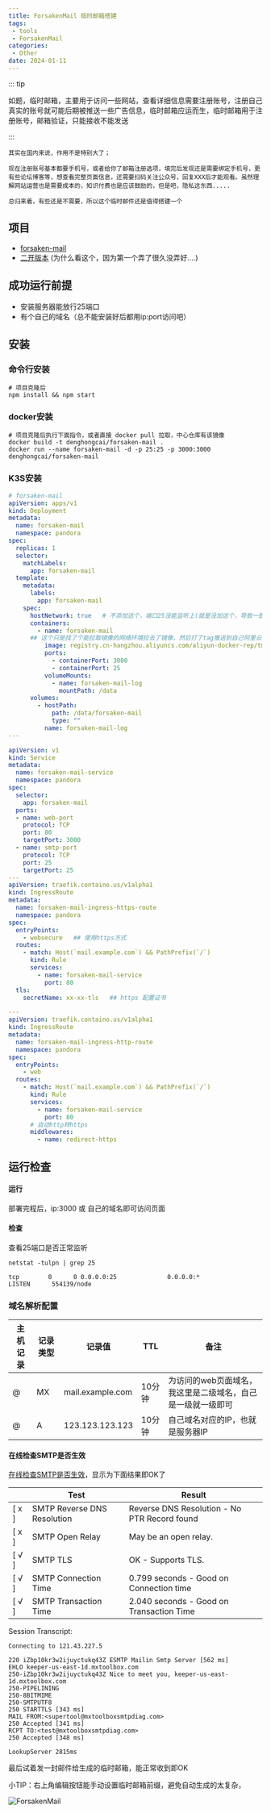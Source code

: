 ```yaml
---
title: ForsakenMail 临时邮箱搭建
tags:
 - tools
 - ForsakenMail
categories: 
 - Other
date: 2024-01-11
---
```

::: tip

如题，临时邮箱，主要用于访问一些网站，查看详细信息需要注册账号，注册自己真实的账号就可能后期被推送一些广告信息，临时邮箱应运而生，临时邮箱用于注册账号，邮箱验证，只能接收不能发送

:::

    其实在国内来说，作用不是特别大了；
    
    现在注册账号基本都要手机号，或者给你了邮箱注册选项，填完后发现还是需要绑定手机号，更有些论坛博客等，想查看完整页面信息，还需要扫码关注公众号，回复XXX后才能观看。虽然理解网站运营也是需要成本的，知识付费也是应该鼓励的，但是吧，隐私这东西.....
    
    总归来着，有些还是不需要，所以这个临时邮件还是值得搭建一个

## 项目

* [forsaken-mail](https://github.com/denghongcai/forsaken-mail)
* [二开版本](https://github.com/rev1si0n/another-tmp-mailbox/) (为什么看这个，因为第一个弄了很久没弄好....)

## 成功运行前提

* 安装服务器能放行25端口
* 有个自己的域名（总不能安装好后都用ip:port访问吧）

## 安装

### 命令行安装

```shell
# 项目克隆后
npm install && npm start
```

### docker安装

```shell
# 项目克隆后执行下面指令，或者直接 docker pull 拉取，中心仓库有该镜像
docker build -t denghongcai/forsaken-mail .
docker run --name forsaken-mail -d -p 25:25 -p 3000:3000 denghongcai/forsaken-mail
```

### K3S安装

```yaml
# forsaken-mail
apiVersion: apps/v1
kind: Deployment
metadata:
  name: forsaken-mail
  namespace: pandora
spec:
  replicas: 1
  selector:
    matchLabels:
      app: forsaken-mail
  template:
    metadata:
      labels:
        app: forsaken-mail
    spec:
      hostNetwork: true   # 不添加这个，端口25没能监听上(就是没加这个，导致一致没生效)
      containers:
        - name: forsaken-mail
	  ## 这个只是找了个能拉取镜像的网络环境拉去了镜像，然后打了tag推送到自己阿里云仓库了
          image: registry.cn-hangzhou.aliyuncs.com/aliyun-docker-rep/tmpmail:20230110  
          ports:
            - containerPort: 3000
            - containerPort: 25
          volumeMounts:
            - name: forsaken-mail-log
              mountPath: /data
      volumes:
        - hostPath:
            path: /data/forsaken-mail
            type: ""
          name: forsaken-mail-log
---

apiVersion: v1
kind: Service
metadata:
  name: forsaken-mail-service
  namespace: pandora
spec:
  selector:
    app: forsaken-mail
  ports:
  - name: web-port
    protocol: TCP
    port: 80
    targetPort: 3000
  - name: smtp-port
    protocol: TCP
    port: 25
    targetPort: 25
---
apiVersion: traefik.containo.us/v1alpha1
kind: IngressRoute
metadata:
  name: forsaken-mail-ingress-https-route
  namespace: pandora
spec:
  entryPoints:
    - websecure   ## 使用https方式
  routes:
    - match: Host(`mail.example.com`) && PathPrefix(`/`)
      kind: Rule
      services:
        - name: forsaken-mail-service
          port: 80
  tls:
    secretName: xx-xx-tls   ## https 配置证书

---
apiVersion: traefik.containo.us/v1alpha1
kind: IngressRoute
metadata:
  name: forsaken-mail-ingress-http-route
  namespace: pandora
spec:
  entryPoints:
    - web
  routes:
    - match: Host(`mail.example.com`) && PathPrefix(`/`)
      kind: Rule
      services:
        - name: forsaken-mail-service
          port: 80
      # 自动http转https
      middlewares:
        - name: redirect-https
```

## 运行检查

#### 运行

部署完程后，ip:3000 或 自己的域名即可访问页面

#### 检查

查看25端口是否正常监听

```shell
netstat -tulpn | grep 25

tcp        0      0 0.0.0.0:25              0.0.0.0:*               LISTEN      554139/node  
```

### 域名解析配置

| 主机记录 | 记录类型 | 记录值           | TTL    | 备注                                                        |
| -------- | -------- | ---------------- | ------ | ----------------------------------------------------------- |
| @        | MX       | mail.example.com | 10分钟 | 为访问的web页面域名，我这里是二级域名，自己是一级就一级即可 |
| @        | A        | 123.123.123.123  | 10分钟 | 自己域名对应的IP，也就是服务器IP                            |

#### 在线检查SMTP是否生效

[在线检查SMTP是否生效](http://mxtoolbox.com/diagnostic.aspx)，显示为下面结果即OK了

|        | Test                        | Result                                       |
| ------ | --------------------------- | -------------------------------------------- |
| [ x ]  | SMTP Reverse DNS Resolution | Reverse DNS Resolution - No PTR Record found |
| [ x ]  | SMTP Open Relay             | May be an open relay.                        |
| [ √ ] | SMTP TLS                    | OK - Supports TLS.                           |
| [ √ ] | SMTP Connection Time        | 0.799 seconds - Good on Connection time      |
| [ √ ] | SMTP Transaction Time       | 2.040 seconds - Good on Transaction Time     |

Session Transcript:

```
Connecting to 121.43.227.5

220 iZbp10kr3w2ijuyctukq43Z ESMTP Mailin Smtp Server [562 ms]
EHLO keeper-us-east-1d.mxtoolbox.com
250-iZbp10kr3w2ijuyctukq43Z Nice to meet you, keeper-us-east-1d.mxtoolbox.com
250-PIPELINING
250-8BITMIME
250-SMTPUTF8
250 STARTTLS [343 ms]
MAIL FROM:<supertool@mxtoolboxsmtpdiag.com>
250 Accepted [341 ms]
RCPT TO:<test@mxtoolboxsmtpdiag.com>
250 Accepted [348 ms]

LookupServer 2815ms
```

最后试着发一封邮件给生成的临时邮箱，能正常收到即OK

小TIP：右上角编辑按钮能手动设置临时邮箱前缀，避免自动生成的太复杂，

![ForsakenMail](./images/ForsakenMail.png)

